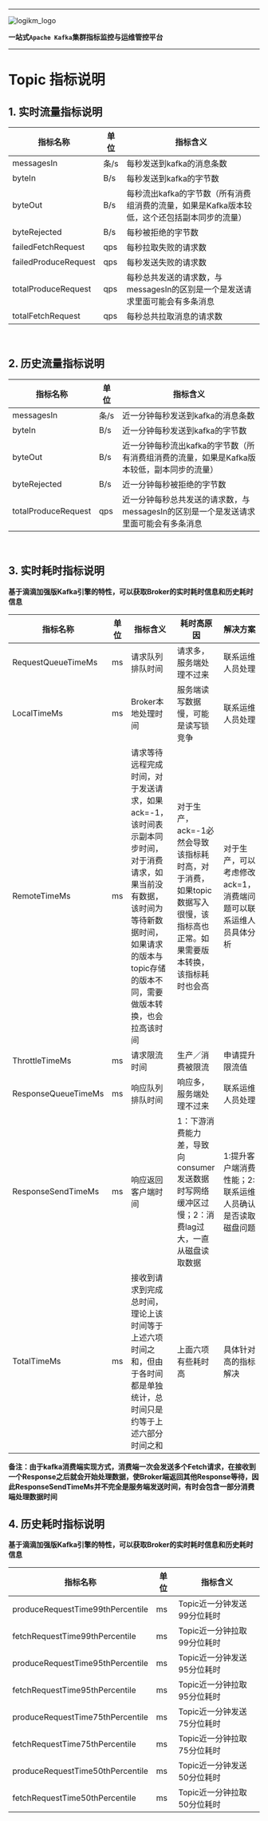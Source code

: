 
---

![logikm_logo](https://user-images.githubusercontent.com/71620349/125024570-9e07a100-e0b3-11eb-8ebc-22e73e056771.png)

**一站式`Apache Kafka`集群指标监控与运维管控平台**

--- 



# Topic 指标说明

## 1. 实时流量指标说明


| 指标名称|  单位| 指标含义|
|-- |---- |---|
| messagesIn| 条/s   | 每秒发送到kafka的消息条数  |
| byteIn| B/s               | 每秒发送到kafka的字节数   |
| byteOut| B/s              | 每秒流出kafka的字节数（所有消费组消费的流量，如果是Kafka版本较低，这个还包括副本同步的流量） |
| byteRejected| B/s         | 每秒被拒绝的字节数    |
| failedFetchRequest| qps   | 每秒拉取失败的请求数     |
| failedProduceRequest| qps | 每秒发送失败的请求数    |
| totalProduceRequest| qps  | 每秒总共发送的请求数，与messagesIn的区别是一个是发送请求里面可能会有多条消息  |
| totalFetchRequest| qps    | 每秒总共拉取消息的请求数   |

&nbsp;

## 2. 历史流量指标说明

| 指标名称|  单位| 指标含义|
|-- |---- |---|
| messagesIn| 条/s   | 近一分钟每秒发送到kafka的消息条数  |
| byteIn| B/s               | 近一分钟每秒发送到kafka的字节数   |
| byteOut| B/s              | 近一分钟每秒流出kafka的字节数（所有消费组消费的流量，如果是Kafka版本较低，副本同步的流量） |
| byteRejected| B/s         | 近一分钟每秒被拒绝的字节数    |
| totalProduceRequest| qps  | 近一分钟每秒总共发送的请求数，与messagesIn的区别是一个是发送请求里面可能会有多条消息  |

&nbsp;

## 3. 实时耗时指标说明

**基于滴滴加强版Kafka引擎的特性，可以获取Broker的实时耗时信息和历史耗时信息**

| 指标名称| 单位   | 指标含义  | 耗时高原因    | 解决方案|
|-- |-- |-- |-- |--|                                                 
| RequestQueueTimeMs| ms  | 请求队列排队时间                                             | 请求多，服务端处理不过来                                     | 联系运维人员处理                                          |
| LocalTimeMs| ms         | Broker本地处理时间                                           | 服务端读写数据慢，可能是读写锁竞争                           | 联系运维人员处理                                          |
| RemoteTimeMs| ms        | 请求等待远程完成时间，对于发送请求，如果ack=-1，该时间表示副本同步时间，对于消费请求，如果当前没有数据，该时间为等待新数据时间，如果请求的版本与topic存储的版本不同，需要做版本转换，也会拉高该时间 | 对于生产，ack=-1必然会导致该指标耗时高，对于消费，如果topic数据写入很慢，该指标高也正常。如果需要版本转换，该指标耗时也会高 | 对于生产，可以考虑修改ack=1，消费端问题可以联系运维人员具体分析 |
| ThrottleTimeMs| ms      | 请求限流时间                                                 | 生产／消费被限流                                             | 申请提升限流值                                               |
| ResponseQueueTimeMs| ms | 响应队列排队时间                                             | 响应多，服务端处理不过来                                     | 联系运维人员处理                                          |
| ResponseSendTimeMs| ms  | 响应返回客户端时间                                           | 1：下游消费能力差，导致向consumer发送数据时写网络缓冲区过慢；2：消费lag过大，一直从磁盘读取数据 | 1:提升客户端消费性能；2: 联系运维人员确认是否读取磁盘问题 |
| TotalTimeMs| ms         | 接收到请求到完成总时间，理论上该时间等于上述六项时间之和，但由于各时间都是单独统计，总时间只是约等于上述六部分时间之和 | 上面六项有些耗时高                                           | 具体针对高的指标解决                                         |

**备注：由于kafka消费端实现方式，消费端一次会发送多个Fetch请求，在接收到一个Response之后就会开始处理数据，使Broker端返回其他Response等待，因此ResponseSendTimeMs并不完全是服务端发送时间，有时会包含一部分消费端处理数据时间**

## 4. 历史耗时指标说明

**基于滴滴加强版Kafka引擎的特性，可以获取Broker的实时耗时信息和历史耗时信息**

| 指标名称|  单位| 指标含义|
|-- | ---- |---|
| produceRequestTime99thPercentile|ms|Topic近一分钟发送99分位耗时|
| fetchRequestTime99thPercentile|ms|Topic近一分钟拉取99分位耗时|
| produceRequestTime95thPercentile|ms|Topic近一分钟发送95分位耗时|
| fetchRequestTime95thPercentile|ms|Topic近一分钟拉取95分位耗时|
| produceRequestTime75thPercentile|ms|Topic近一分钟发送75分位耗时|
| fetchRequestTime75thPercentile|ms|Topic近一分钟拉取75分位耗时|
| produceRequestTime50thPercentile|ms|Topic近一分钟发送50分位耗时|
| fetchRequestTime50thPercentile|ms|Topic近一分钟拉取50分位耗时|

